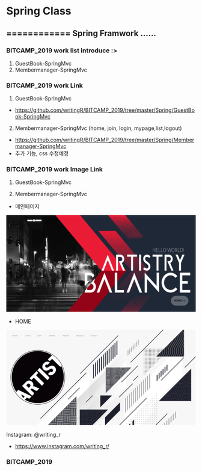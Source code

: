 
# Spring Class
============ 
Spring Framwork ......
- 
### BITCAMP_2019 work list introduce :>
1. GuestBook-SpringMvc
2. Membermanager-SpringMvc
### BITCAMP_2019 work Link
1. GuestBook-SpringMvc
- https://github.com/writingR/BITCAMP_2019/tree/master/Spring/GuestBook-SpringMvc
2. Membermanager-SpringMvc (home, join, login, mypage,list,logout)
- https://github.com/writingR/BITCAMP_2019/tree/master/Spring/Membermanager-SpringMvc
- 추가 기능, css 수정예정

### BITCAMP_2019 work Image Link
1. GuestBook-SpringMvc

2. Membermanager-SpringMvc
- 메인페이지
<img src="https://github.com/writingR/BITCAMP_2019/blob/master/Spring/Membermanager-SpringMvc/src/main/webapp/%EB%A9%94%EC%9D%B8%ED%8E%98%EC%9D%B4%EC%A7%80.PNG?raw=true">

- HOME
<img src="https://github.com/writingR/BITCAMP_2019/blob/master/Spring/Membermanager-SpringMvc/src/main/webapp/HOME.PNG?raw=true">


Instagram: @writing_r
- https://www.instagram.com/writing_r/


### BITCAMP_2019 
